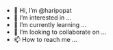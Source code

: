 - 👋 Hi, I’m @haripopat
- 👀 I’m interested in ...
- 🌱 I’m currently learning ...
- 💞️ I’m looking to collaborate on ...
- 📫 How to reach me ...

<!---
haripopat/haripopat is a ✨ special ✨ repository because its `README.md` (this file) appears on your GitHub profile.
You can click the Preview link to take a look at your changes.
--->
